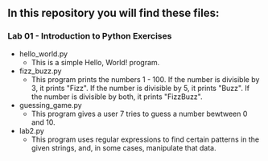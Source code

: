 ## In this repository you will find these files: ##
### Lab 01 - Introduction to Python Exercises ###
- hello_world.py
  - This is a simple Hello, World! program.
- fizz_buzz.py
  - This program prints the numbers 1 - 100. If the number is divisible by 3,
  it prints "Fizz". If the number is divisible by 5, it prints "Buzz". If the
  number is divisible by both, it prints "FizzBuzz".
- guessing_game.py
  - This program gives a user 7 tries to guess a number bewtween 0 and 10.
- lab2.py
  - This program uses regular expressions to find certain patterns in the given 
  strings, and, in some cases, manipulate that data. 
